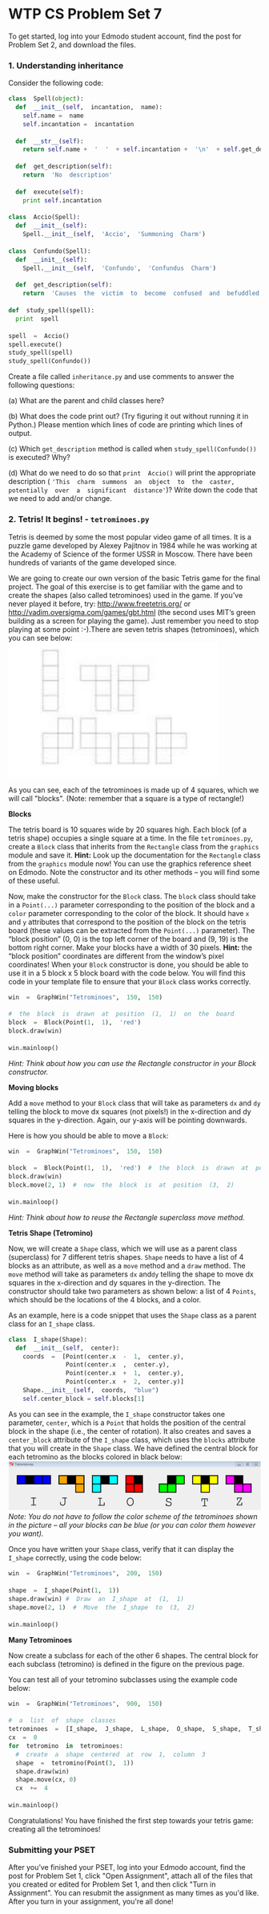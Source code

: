 # WTP CS Problem Set 7

To get started, log into your Edmodo student account, find the post for Problem Set 2, and download the files.

### 1. Understanding inheritance
Consider the following code:

```python
class  Spell(object):
  def  __init__(self,  incantation,  name):
    self.name =  name
    self.incantation =  incantation
    
  def  __str__(self):
    return self.name +  '  '  + self.incantation +  '\n'  + self.get_description()
    
  def  get_description(self):
    return  'No  description'
    
  def  execute(self):
    print self.incantation
    
class  Accio(Spell):
  def  __init__(self):
    Spell.__init__(self,  'Accio',  'Summoning  Charm')
    
class  Confundo(Spell):
  def  __init__(self):
    Spell.__init__(self,  'Confundo',  'Confundus  Charm')
    
  def  get_description(self):
    return  'Causes  the  victim  to  become  confused  and  befuddled.'
    
def  study_spell(spell):
  print  spell
  
spell  =  Accio()
spell.execute()
study_spell(spell)
study_spell(Confundo())
```

Create a file called `inheritance.py` and use comments to answer the following questions:

(a) What are the parent and child classes here?

(b) What  does  the  code  print  out?  (Try  figuring  it  out  without  running  it  in  Python.)  Please  mention which  lines  of  code  are  printing  which  lines  of  output.

(c) Which `get_description` method  is  called  when `study_spell(Confundo())` is  executed?  Why?

(d) What  do  we  need  to  do  so  that `print  Accio()` will  print  the  appropriate  description ( `'This  charm  summons  an  object  to  the  caster,  potentially  over  a  significant  distance'`)? Write  down  the  code  that  we  need  to  add  and/or  change.

### 2.  Tetris! It begins! - `tetrominoes.py` 
Tetris  is  deemed  by  some  the  most  popular  video  game  of  all  times.  It  is  a  puzzle  game  developed  by Alexey  Pajitnov  in  1984  while  he  was  working  at  the  Academy  of  Science  of  the  former  USSR  in  Moscow. There  have  been  hundreds  of  variants  of  the  game  developed  since.

We  are  going  to  create  our  own  version  of  the  basic  Tetris  game  for  the  final  project.  The  goal  of  this exercise  is  to  get  familiar  with  the  game  and  to  create  the  shapes  (also  called  tetrominoes)  used  in  the  game. If  you’ve  never  played  it  before,  try: http://www.freetetris.org/ or http://vadim.oversigma.com/games/gbt.html (the  second  uses  MIT’s  green  building  as  a  screen  for  playing  the  game).  Just  remember you  need  to  stop  playing  at  some  point :-).There  are  seven  tetris  shapes  (tetrominoes),  which  you  can  see  below:
![Tetris shapes](./tetris.PNG)

As  you  can  see,  each  of  the  tetrominoes  is  made  up  of  4  squares,  which  we  will  call  "blocks".  (Note: remember  that  a  square  is  a  type  of  rectangle!)

**Blocks** 

The  tetris  board  is  10  squares  wide  by  20  squares  high.  Each  block  (of  a  tetris  shape)  occupies  a  single square  at  a  time.  In  the  file `tetrominoes.py`,  create  a `Block` class  that  inherits  from  the `Rectangle` class from  the `graphics` module  and  save  it. 
**Hint:** Look  up  the  documentation  for  the `Rectangle` class  from  the `graphics` module  now!  You  can  use the graphics reference  sheet on Edmodo. Note  the  constructor  and  its  other  methods  –  you  will  find  some  of  these  useful.

Now,  make  the  constructor  for  the `Block` class.  The `block` class should take in a `Point(...)` parameter corresponding to the position of the block and a `color` parameter corresponding to the color of the block. It  should  have `x` and `y` attributes  that  correspond  to  the position  of  the  block  on  the  tetris  board (these values can be extracted from the `Point(...)` parameter).  The  “block  position”  (0,  0)  is  the  top  left  corner  of  the  board and  (9,  19)  is  the  bottom  right  corner.  Make  your  blocks  have  a  width  of  30  pixels. 
**Hint:** the  “block  position”  coordinates  are  different  from  the  window’s  pixel  coordinates! When  your `Block` constructor  is  done,  you  should  be  able  to  use  it  in  a  5  block  x  5  block  board  with  the code  below.  You  will  find  this  code  in  your  template  file  to  ensure  that  your `Block` class  works  correctly.

```python
win  =  GraphWin("Tetrominoes",  150,  150)

#  the  block  is  drawn  at  position  (1,  1)  on  the  board
block  =  Block(Point(1,  1),  'red')
block.draw(win)

win.mainloop()
```
*Hint:  Think  about  how  you  can  use  the  Rectangle  constructor  in  your  Block  constructor.*

**Moving  blocks**

Add  a `move` method  to  your `Block` class  that  will  take  as  parameters `dx` and `dy` telling  the  block  to  move
dx  squares  (not  pixels!)  in  the  x-direction  and  dy  squares  in  the  y-direction.  Again,  our  y-axis  will  be pointing  downwards. 

Here  is  how  you  should  be  able  to  move  a `Block`:
```python
win  =  GraphWin("Tetrominoes",  150,  150)

block  =  Block(Point(1,  1),  'red')  #  the  block  is  drawn  at  position  (1,  1)  on  the  board
block.draw(win)
block.move(2, 1)  #  now  the  block  is  at  position  (3,  2)

win.mainloop()
```
*Hint:  Think  about  how  to  reuse  the  Rectangle  superclass  move  method.*

**Tetris  Shape  (Tetromino)**

Now,  we  will  create  a `Shape` class,  which  we  will  use  as  a  parent  class  (superclass)  for  7  different  tetris shapes. `Shape` needs  to  have  a  list  of  4  blocks  as  an  attribute,  as  well  as  a `move` method  and  a `draw` method.  The `move` method  will  take  as  parameters `dx` and`dy` telling  the  shape  to  move  dx  squares  in the  x-direction  and  dy  squares  in  the  y-direction.  The  constructor  should  take  two  parameters  as  shown below:  a  list  of  4 `Points`,  which  should  be  the  locations  of  the  4  blocks,  and  a  color.

As  an  example,  here  is  a  code  snippet  that  uses  the `Shape` class  as  a  parent  class  for  an `I_shape` class.
```python
class  I_shape(Shape):
  def  __init__(self,  center):
    coords  =  [Point(center.x  -  1,  center.y),
                Point(center.x  ,  center.y),
                Point(center.x  +  1,  center.y),
                Point(center.x  +  2,  center.y)]
    Shape.__init__(self,  coords,  "blue")
    self.center_block = self.blocks[1]
```
As  you  can  see  in  the  example,  the  `I_shape` constructor  takes  one  parameter, `center`,  which  is  a `Point` that  holds  the  position  of  the  central  block  in  the  shape  (i.e.,  the  center  of  rotation).  It  also  creates  and saves  a `center_block` attribute  of  the `I_shape` class,  which  uses  the `blocks` attribute  that  you  will  create in  the `Shape` class.  We  have  defined  the  central  block  for  each  tetromino  as  the  blocks  colored  in  black below:
![Tetris blocks](./blocks.PNG "")
*Note:  You  do  not  have  to  follow  the  color  scheme  of  the  tetrominoes  shown  in  the  picture  –  all  your  blocks can  be  blue  (or  you  can  color  them  however  you  want).*

Once  you  have  written  your `Shape` class,  verify  that  it  can  display  the `I_shape` correctly,  using  the  code below:
```python
win  =  GraphWin("Tetrominoes",  200,  150)

shape  =  I_shape(Point(1,  1))
shape.draw(win) #  Draw  an  I_shape  at  (1,  1)
shape.move(2, 1)  #  Move  the  I_shape  to  (3,  2)

win.mainloop()
```

**Many  Tetrominoes**

Now  create  a  subclass  for  each  of  the  other  6  shapes.  The  central  block  for  each  subclass  (tetromino)  is defined  in  the  figure  on  the  previous  page. 

You  can  test  all  of  your  tetromino  subclasses  using  the  example  code  below:
```python
win  =  GraphWin("Tetrominoes",  900,  150)

#  a  list  of  shape  classes
tetrominoes  =  [I_shape,  J_shape,  L_shape,  O_shape,  S_shape,  T_shape,  Z_shape]
cx  =  0
for  tetromino  in  tetrominoes:
  #  create  a  shape  centered  at  row  1,  column  3
  shape  =  tetromino(Point(3,  1))
  shape.draw(win)
  shape.move(cx, 0)
  cx  +=  4
  
win.mainloop()
```

Congratulations!  You  have  finished  the  first  step  towards  your  tetris  game:  creating  all  the  tetrominoes!

### Submitting your PSET
After you’ve finished your PSET, log into your Edmodo account, find the post for Problem Set 1, click "Open Assignment", attach all of the files that you created or edited for Problem Set 1, and then click "Turn in Assignment". You can resubmit the assignment as many times as you'd like. After you turn in your assignment, you're all done!
